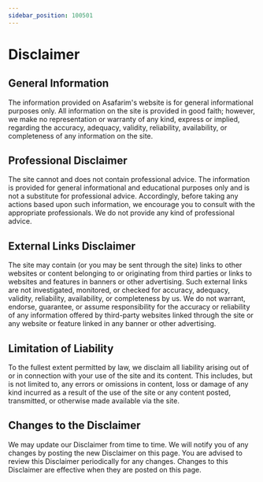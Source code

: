```yaml
---
sidebar_position: 100501
---
```


# Disclaimer

## General Information

The information provided on Asafarim's website is for general informational purposes only. All information on the site is provided in good faith; however, we make no representation or warranty of any kind, express or implied, regarding the accuracy, adequacy, validity, reliability, availability, or completeness of any information on the site.

## Professional Disclaimer

The site cannot and does not contain professional advice. The information is provided for general informational and educational purposes only and is not a substitute for professional advice. Accordingly, before taking any actions based upon such information, we encourage you to consult with the appropriate professionals. We do not provide any kind of professional advice.

## External Links Disclaimer

The site may contain (or you may be sent through the site) links to other websites or content belonging to or originating from third parties or links to websites and features in banners or other advertising. Such external links are not investigated, monitored, or checked for accuracy, adequacy, validity, reliability, availability, or completeness by us. We do not warrant, endorse, guarantee, or assume responsibility for the accuracy or reliability of any information offered by third-party websites linked through the site or any website or feature linked in any banner or other advertising.

## Limitation of Liability

To the fullest extent permitted by law, we disclaim all liability arising out of or in connection with your use of the site and its content. This includes, but is not limited to, any errors or omissions in content, loss or damage of any kind incurred as a result of the use of the site or any content posted, transmitted, or otherwise made available via the site.

## Changes to the Disclaimer

We may update our Disclaimer from time to time. We will notify you of any changes by posting the new Disclaimer on this page. You are advised to review this Disclaimer periodically for any changes. Changes to this Disclaimer are effective when they are posted on this page.

